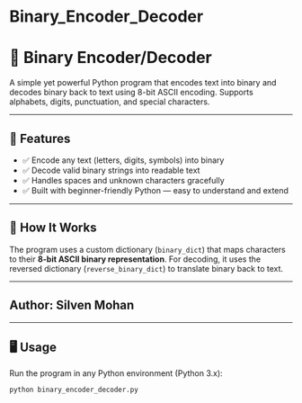 # Binary_Encoder_Decoder
# 🔢 Binary Encoder/Decoder

A simple yet powerful Python program that encodes text into binary and decodes binary back to text using 8-bit ASCII encoding. Supports alphabets, digits, punctuation, and special characters.

---

## 🚀 Features

- ✅ Encode any text (letters, digits, symbols) into binary
- ✅ Decode valid binary strings into readable text
- ✅ Handles spaces and unknown characters gracefully
- ✅ Built with beginner-friendly Python — easy to understand and extend

---

## 🧠 How It Works

The program uses a custom dictionary (`binary_dict`) that maps characters to their **8-bit ASCII binary representation**. For decoding, it uses the reversed dictionary (`reverse_binary_dict`) to translate binary back to text.

---

## Author: Silven Mohan

---


## 🖥️ Usage

Run the program in any Python environment (Python 3.x):

```bash
python binary_encoder_decoder.py
